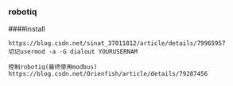 ### robotiq

####install 
```
https://blog.csdn.net/sinat_37011812/article/details/79965957
切记usermod -a -G dialout YOURUSERNAM

控制robotiq(最终使用modbus)
https://blog.csdn.net/Orienfish/article/details/79287456
```